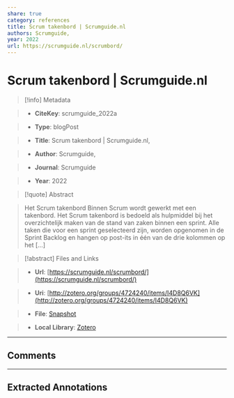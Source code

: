 ```yaml
---  
share: true  
category: references  
title: Scrum takenbord | Scrumguide.nl  
authors: Scrumguide,  
year: 2022  
url: https://scrumguide.nl/scrumbord/  
---  
```

  
# Scrum takenbord | Scrumguide.nl  
  
> [!info] Metadata  
> - **CiteKey**: scrumguide_2022a  
> - **Type**: blogPost  
> - **Title**: Scrum takenbord | Scrumguide.nl,   
> - **Author**: Scrumguide,  
> - **Journal**: Scrumguide   
> - **Year**: 2022   
  
> [!quote] Abstract  
> Het Scrum takenbord Binnen Scrum wordt gewerkt met een takenbord. Het Scrum takenbord is bedoeld als hulpmiddel bij het overzichtelijk maken van de stand van zaken binnen een sprint. Alle taken die voor een sprint geselecteerd zijn, worden opgenomen in de Sprint Backlog en hangen op post-its in één van de drie kolommen op het […]  
  
> [!abstract] Files and Links  
> - **Url**: [https://scrumguide.nl/scrumbord/](https://scrumguide.nl/scrumbord/)  
> - **Uri**: [http://zotero.org/groups/4724240/items/I4D8Q6VK](http://zotero.org/groups/4724240/items/I4D8Q6VK)  
> - **File**: [Snapshot](file:///Users/jan/Zotero/storage/XHK4QUE2/scrumbord.html)  
> - **Local Library**: [Zotero]((zotero://select/groups/4724240/items/I4D8Q6VK))  
  
----  
  
## Comments  
  
  
  
----  
  
## Extracted Annotations  
  
